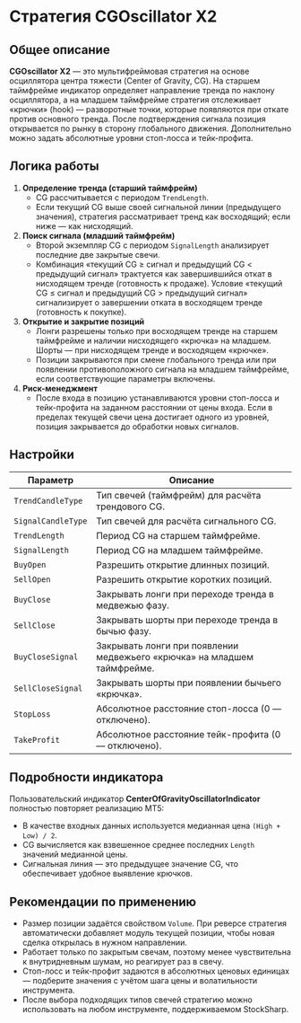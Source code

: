 # Стратегия CGOscillator X2

## Общее описание

**CGOscillator X2** — это мультифреймовая стратегия на основе осциллятора центра тяжести (Center of Gravity, CG). На старшем таймфрейме индикатор определяет направление тренда по наклону осциллятора, а на младшем таймфрейме стратегия отслеживает «крючки» (hook) — разворотные точки, которые появляются при откате против основного тренда. После подтверждения сигнала позиция открывается по рынку в сторону глобального движения. Дополнительно можно задать абсолютные уровни стоп-лосса и тейк-профита.

## Логика работы

1. **Определение тренда (старший таймфрейм)**
   - CG рассчитывается с периодом `TrendLength`.
   - Если текущий CG выше своей сигнальной линии (предыдущего значения), стратегия рассматривает тренд как восходящий; если ниже — как нисходящий.
2. **Поиск сигнала (младший таймфрейм)**
   - Второй экземпляр CG с периодом `SignalLength` анализирует последние две закрытые свечи.
   - Комбинация «текущий CG ≥ сигнал и предыдущий CG < предыдущий сигнал» трактуется как завершившийся откат в нисходящем тренде (готовность к продаже). Условие «текущий CG ≤ сигнал и предыдущий CG > предыдущий сигнал» сигнализирует о завершении отката в восходящем тренде (готовность к покупке).
3. **Открытие и закрытие позиций**
   - Лонги разрешены только при восходящем тренде на старшем таймфрейме и наличии нисходящего «крючка» на младшем. Шорты — при нисходящем тренде и восходящем «крючке».
   - Позиции закрываются при смене глобального тренда или при появлении противоположного сигнала на младшем таймфрейме, если соответствующие параметры включены.
4. **Риск-менеджмент**
   - После входа в позицию устанавливаются уровни стоп-лосса и тейк-профита на заданном расстоянии от цены входа. Если в пределах текущей свечи цена достигает одного из уровней, позиция закрывается до обработки новых сигналов.

## Настройки

| Параметр | Описание |
| -------- | -------- |
| `TrendCandleType` | Тип свечей (таймфрейм) для расчёта трендового CG. |
| `SignalCandleType` | Тип свечей для расчёта сигнального CG. |
| `TrendLength` | Период CG на старшем таймфрейме. |
| `SignalLength` | Период CG на младшем таймфрейме. |
| `BuyOpen` | Разрешить открытие длинных позиций. |
| `SellOpen` | Разрешить открытие коротких позиций. |
| `BuyClose` | Закрывать лонги при переходе тренда в медвежью фазу. |
| `SellClose` | Закрывать шорты при переходе тренда в бычью фазу. |
| `BuyCloseSignal` | Закрывать лонги при появлении медвежьего «крючка» на младшем таймфрейме. |
| `SellCloseSignal` | Закрывать шорты при появлении бычьего «крючка». |
| `StopLoss` | Абсолютное расстояние стоп-лосса (0 — отключено). |
| `TakeProfit` | Абсолютное расстояние тейк-профита (0 — отключено). |

## Подробности индикатора

Пользовательский индикатор **CenterOfGravityOscillatorIndicator** полностью повторяет реализацию MT5:
- В качестве входных данных используется медианная цена `(High + Low) / 2`.
- CG вычисляется как взвешенное среднее последних `Length` значений медианной цены.
- Сигнальная линия — это предыдущее значение CG, что обеспечивает удобное выявление крючков.

## Рекомендации по применению

- Размер позиции задаётся свойством `Volume`. При реверсе стратегия автоматически добавляет модуль текущей позиции, чтобы новая сделка открылась в нужном направлении.
- Работает только по закрытым свечам, поэтому менее чувствительна к внутридневным шумам, но реагирует раз в свечу.
- Стоп-лосс и тейк-профит задаются в абсолютных ценовых единицах — подберите значения с учётом шага цены и волатильности инструмента.
- После выбора подходящих типов свечей стратегию можно использовать на любом инструменте, поддерживаемом StockSharp.
